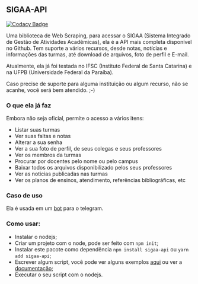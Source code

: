 ## SIGAA-API
[![Codacy Badge](https://app.codacy.com/project/badge/Grade/1ed3e89858204acdb2307febc87da74c)](https://www.codacy.com/gh/GeovaneSchmitz/sigaa-api/dashboard?utm_source=github.com&amp;utm_medium=referral&amp;utm_content=GeovaneSchmitz/sigaa-api&amp;utm_campaign=Badge_Grade)


Uma biblioteca de Web Scraping, para acessar o SIGAA (Sistema Integrado de Gestão de Atividades Acadêmicas), ela é a API mais completa disponível no Github. Tem suporte a vários recursos, desde notas, notícias e informações das turmas, até download de arquivos, foto de perfil e E-mail.

Atualmente, ela já foi testada no IFSC (Instituto Federal de Santa Catarina) e na UFPB (Universidade Federal da Paraíba).

Caso precise de suporte para alguma instituição ou algum recurso, não se acanhe, você será bem atendido. ;-)

### O que ela já faz
 Embora não seja oficial, permite o acesso a vários itens: 
  * Listar suas turmas
  * Ver suas faltas e notas
  * Alterar a sua senha
  * Ver a sua foto de perfil, de seus colegas e seus professores
  * Ver os membros da turmas
  * Procurar por docentes pelo nome ou pelo campus
  * Baixar todos os arquivos disponibilizado pelos seus professores
  * Ver as noticias publicadas nas turmas
  * Ver os planos de ensinos, atendimento, referências bibliográficas, etc

### Caso de uso
Ela é usada em um [bot](https://github.com/GeovaneSchmitz/SIGAA-telegram-integration) para o telegram.

### Como usar:
  * Instalar o nodejs;
  * Criar um projeto com o node, pode ser feito com `npm init`;
  * Instalar este pacote como dependência `npm install sigaa-api` ou `yarn add sigaa-api`;
  * Escrever algum script, você pode ver alguns exemplos [aqui](https://github.com/GeovaneSchmitz/sigaa-api/tree/master/examples) ou ver a [documentação](https://geovaneschmitz.github.io/sigaa-api/);
  * Executar o seu script com o nodejs.
